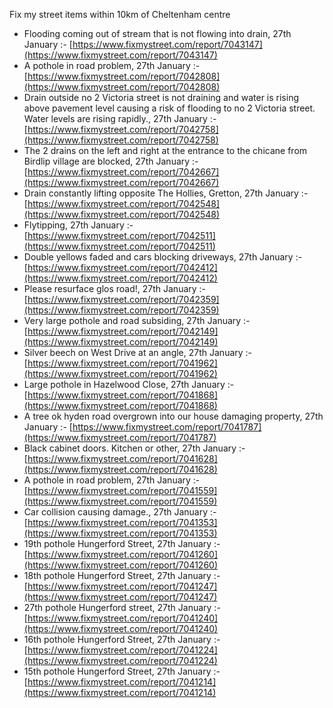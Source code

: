 Fix my street items within 10km of Cheltenham centre

<!-- fix_marker starts -->

- Flooding coming out of stream that is not flowing into drain, 27th January :- [https://www.fixmystreet.com/report/7043147](https://www.fixmystreet.com/report/7043147)
- A pothole in road problem, 27th January :- [https://www.fixmystreet.com/report/7042808](https://www.fixmystreet.com/report/7042808)
- Drain outside no 2 Victoria street is not draining and water is rising above pavement level causing a risk of flooding to no 2 Victoria street. Water levels are rising rapidly., 27th January :- [https://www.fixmystreet.com/report/7042758](https://www.fixmystreet.com/report/7042758)
- The 2 drains on the left and right at the entrance to the chicane from Birdlip village are blocked, 27th January :- [https://www.fixmystreet.com/report/7042667](https://www.fixmystreet.com/report/7042667)
- Drain constantly lifting opposite The Hollies, Gretton, 27th January :- [https://www.fixmystreet.com/report/7042548](https://www.fixmystreet.com/report/7042548)
- Flytipping, 27th January :- [https://www.fixmystreet.com/report/7042511](https://www.fixmystreet.com/report/7042511)
- Double yellows faded and cars blocking driveways, 27th January :- [https://www.fixmystreet.com/report/7042412](https://www.fixmystreet.com/report/7042412)
- Please resurface glos road!, 27th January :- [https://www.fixmystreet.com/report/7042359](https://www.fixmystreet.com/report/7042359)
- Very large pothole and road subsiding, 27th January :- [https://www.fixmystreet.com/report/7042149](https://www.fixmystreet.com/report/7042149)
- Silver beech on West Drive at an angle, 27th January :- [https://www.fixmystreet.com/report/7041962](https://www.fixmystreet.com/report/7041962)
- Large pothole in Hazelwood Close, 27th January :- [https://www.fixmystreet.com/report/7041868](https://www.fixmystreet.com/report/7041868)
- A tree ok hyden road overgrown into our house damaging property, 27th January :- [https://www.fixmystreet.com/report/7041787](https://www.fixmystreet.com/report/7041787)
- Black cabinet doors. Kitchen or other, 27th January :- [https://www.fixmystreet.com/report/7041628](https://www.fixmystreet.com/report/7041628)
- A pothole in road problem, 27th January :- [https://www.fixmystreet.com/report/7041559](https://www.fixmystreet.com/report/7041559)
- Car collision causing damage., 27th January :- [https://www.fixmystreet.com/report/7041353](https://www.fixmystreet.com/report/7041353)
- 19th pothole Hungerford Street, 27th January :- [https://www.fixmystreet.com/report/7041260](https://www.fixmystreet.com/report/7041260)
- 18th pothole Hungerford Street, 27th January :- [https://www.fixmystreet.com/report/7041247](https://www.fixmystreet.com/report/7041247)
- 27th pothole Hungerford street, 27th January :- [https://www.fixmystreet.com/report/7041240](https://www.fixmystreet.com/report/7041240)
- 16th pothole Hungerford Street, 27th January :- [https://www.fixmystreet.com/report/7041224](https://www.fixmystreet.com/report/7041224)
- 15th pothole Hungerford Street, 27th January :- [https://www.fixmystreet.com/report/7041214](https://www.fixmystreet.com/report/7041214)

<!-- fix_marker ends -->
